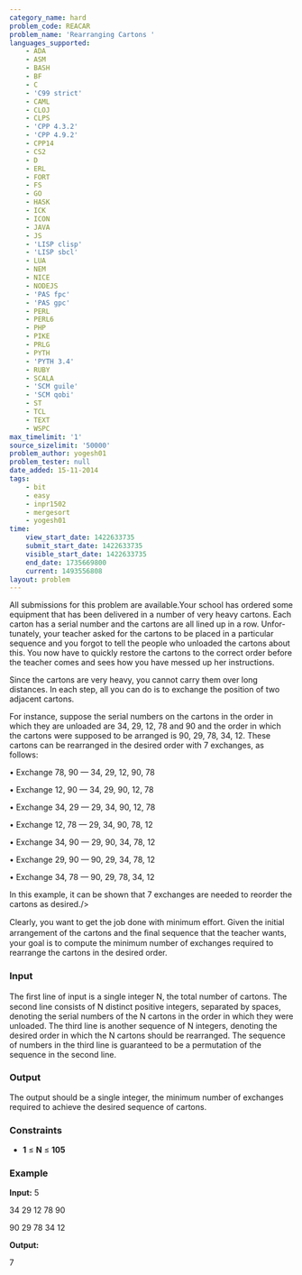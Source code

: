```yaml
---
category_name: hard
problem_code: REACAR
problem_name: 'Rearranging Cartons '
languages_supported:
    - ADA
    - ASM
    - BASH
    - BF
    - C
    - 'C99 strict'
    - CAML
    - CLOJ
    - CLPS
    - 'CPP 4.3.2'
    - 'CPP 4.9.2'
    - CPP14
    - CS2
    - D
    - ERL
    - FORT
    - FS
    - GO
    - HASK
    - ICK
    - ICON
    - JAVA
    - JS
    - 'LISP clisp'
    - 'LISP sbcl'
    - LUA
    - NEM
    - NICE
    - NODEJS
    - 'PAS fpc'
    - 'PAS gpc'
    - PERL
    - PERL6
    - PHP
    - PIKE
    - PRLG
    - PYTH
    - 'PYTH 3.4'
    - RUBY
    - SCALA
    - 'SCM guile'
    - 'SCM qobi'
    - ST
    - TCL
    - TEXT
    - WSPC
max_timelimit: '1'
source_sizelimit: '50000'
problem_author: yogesh01
problem_tester: null
date_added: 15-11-2014
tags:
    - bit
    - easy
    - inpr1502
    - mergesort
    - yogesh01
time:
    view_start_date: 1422633735
    submit_start_date: 1422633735
    visible_start_date: 1422633735
    end_date: 1735669800
    current: 1493556808
layout: problem
---
```

All submissions for this problem are available.Your school has ordered some equipment that has been delivered in a number of very heavy cartons. Each carton has a serial number and the cartons are all lined up in a row. Unfor- tunately, your teacher asked for the cartons to be placed in a particular sequence and you forgot to tell the people who unloaded the cartons about this. You now have to quickly restore the cartons to the correct order before the teacher comes and sees how you have messed up her instructions.

Since the cartons are very heavy, you cannot carry them over long distances. In each step, all you can do is to exchange the position of two adjacent cartons.

For instance, suppose the serial numbers on the cartons in the order in which they are unloaded are 34, 29, 12, 78 and 90 and the order in which the cartons were supposed to be arranged is 90, 29, 78, 34, 12. These cartons can be rearranged in the desired order with 7 exchanges, as follows:

 • Exchange 78, 90 — 34, 29, 12, 90, 78

 • Exchange 12, 90 — 34, 29, 90, 12, 78

 • Exchange 34, 29 — 29, 34, 90, 12, 78

 • Exchange 12, 78 — 29, 34, 90, 78, 12

 • Exchange 34, 90 — 29, 90, 34, 78, 12

 • Exchange 29, 90 — 90, 29, 34, 78, 12

 • Exchange 34, 78 — 90, 29, 78, 34, 12


In this example, it can be shown that 7 exchanges are needed to reorder the cartons as desired./>

Clearly, you want to get the job done with minimum eﬀort. Given the initial arrangement of the cartons and the ﬁnal sequence that the teacher wants, your goal is to compute the minimum number of exchanges required to rearrange the cartons in the desired order.

### Input

The ﬁrst line of input is a single integer N, the total number of cartons. The second line consists of N distinct positive integers, separated by spaces, denoting the serial numbers of the N cartons in the order in which they were unloaded. The third line is another sequence of N integers, denoting the desired order in which the N cartons should be rearranged. The sequence of numbers in the third line is guaranteed to be a permutation of the sequence in the second line.

### Output

The output should be a single integer, the minimum number of exchanges required to achieve the desired sequence of cartons.

### Constraints

- **1** ≤ **N** ≤ **105**

### Example

**Input:**
5

34 29 12 78 90

90 29 78 34 12

**Output:**

7